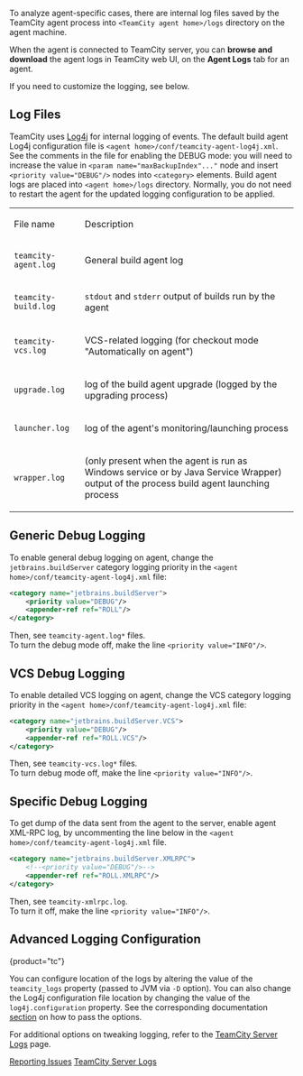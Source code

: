 [//]: # (title: Viewing Build Agent Logs)
[//]: # (auxiliary-id: Viewing Build Agent Logs)

To analyze agent-specific cases, there are internal log files saved by the TeamCity agent process into `<TeamCity agent home>/logs` directory on the agent machine.

When the agent is connected to TeamCity server, you can __browse and download__ the agent logs in TeamCity web UI, on the __Agent Logs__ tab for an agent.

If you need to customize the logging, see below.

## Log Files

TeamCity uses [Log4j](http://logging.apache.org/log4j) for internal logging of events. The default build agent Log4j configuration file is `<agent home>/conf/teamcity-agent-log4j.xml`.   
See the comments in the file for enabling the DEBUG mode: you will need to increase the value in `<param name="maxBackupIndex"..."` node and insert `<priority value="DEBUG"/>` nodes into `<category>` elements. Build agent logs are placed into `<agent home>/logs` directory. Normally, you do not need to restart the agent for the updated logging configuration to be applied.

<table><tr>

<td>

File name


</td>

<td>

Description


</td></tr><tr>

<td>

`teamcity-agent.log`


</td>

<td>

General build agent log


</td></tr><tr>

<td>

`teamcity-build.log`


</td>

<td>

`stdout` and `stderr` output of builds run by the agent


</td></tr><tr>

<td>

`teamcity-vcs.log`


</td>

<td>

VCS-related logging (for checkout mode "Automatically on agent")


</td></tr><tr>

<td>

`upgrade.log`


</td>

<td>

log of the build agent upgrade (logged by the upgrading process)


</td></tr><tr>

<td>

`launcher.log`


</td>

<td>

log of the agent's monitoring/launching process


</td></tr><tr>

<td>

`wrapper.log`


</td>

<td>

(only present when the agent is run as Windows service or by Java Service Wrapper) output of the process build agent launching process


</td></tr></table>

## Generic Debug Logging

To enable general debug logging on agent, change the `jetbrains.buildServer` category logging priority in the `<agent home>/conf/teamcity-agent-log4j.xml` file:


```XML
<category name="jetbrains.buildServer">
    <priority value="DEBUG"/>
    <appender-ref ref="ROLL"/>
</category>

```



Then, see `teamcity-agent.log*` files.   
To turn the debug mode off, make the line `<priority value="INFO"/>`.

## VCS Debug Logging

To enable detailed VCS logging on agent, change the VCS category logging priority in the `<agent home>/conf/teamcity-agent-log4j.xml` file:


```XML
<category name="jetbrains.buildServer.VCS">
    <priority value="DEBUG"/>
    <appender-ref ref="ROLL.VCS"/>
</category>

```



Then, see `teamcity-vcs.log*` files.   
To turn debug mode off, make the line `<priority value="INFO"/>`.

## Specific Debug Logging

To get dump of the data sent from the agent to the server, enable agent XML-RPC log, by uncommenting the line below in the `<agent home>/conf/teamcity-agent-log4j.xml` file.


```XML
<category name="jetbrains.buildServer.XMLRPC">
    <!--<priority value="DEBUG"/>-->
    <appender-ref ref="ROLL.XMLRPC"/>
</category>

```


Then, see `teamcity-xmlrpc.log`.   
To turn it off, make the line `<priority value="INFO"/>`.

## Advanced Logging Configuration
{product="tc"}

You can configure location of the logs by altering the value of the `teamcity_logs` property (passed to JVM via `-D` option). You can also change the Log4j configuration file location by changing the value of the `log4j.configuration` property. See the corresponding documentation [section](configuring-build-agent-startup-properties.md) on how to pass the options.

For additional options on tweaking logging, refer to the [TeamCity Server Logs](teamcity-server-logs.md#Changing+Logging+Configuration) page.

<seealso>
        <category ref="troubleshooting">
            <a href="reporting-issues.md">Reporting Issues</a>
        </category>
        <category ref="admin-guide" product="tc">
            <a href="teamcity-server-logs.md">TeamCity Server Logs</a>
        </category>
</seealso>
